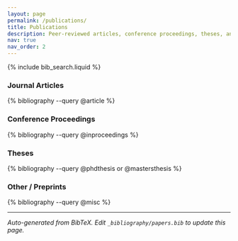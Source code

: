 ```yaml
---
layout: page
permalink: /publications/
title: Publications
description: Peer-reviewed articles, conference proceedings, theses, and other scholarly outputs.
nav: true
nav_order: 2
---
```


<!-- _pages/publications.md -->

<!-- Bibsearch Feature -->

{% include bib_search.liquid %}

<div class="publications">

### Journal Articles
{% bibliography --query @article %}

### Conference Proceedings
{% bibliography --query @inproceedings %}

### Theses
{% bibliography --query @phdthesis or @mastersthesis %}

### Other / Preprints
{% bibliography --query @misc %}

</div>

<hr/>
<p><em>Auto-generated from BibTeX. Edit <code>_bibliography/papers.bib</code> to update this page.</em></p>
